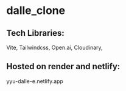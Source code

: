 # dalle_clone
## Tech Libraries: 
Vite, Tailwindcss, Open.ai, Cloudinary,
## Hosted on render and netlify:
yyu-dalle-e.netlify.app